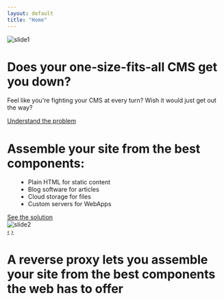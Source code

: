 ```yaml
---
layout: default
title: "Home"
---
```


<div id="hero">
	<div class="container">
		<!-- starts carousel -->
		<div class="row animated fadeInDown">
			<div class="span12">
				<div id="myCarousel" class="carousel slide">
					<!-- carousel items -->
					<div class="carousel-inner">
						<!-- slide -->
						<div class="active item slide1">
							<div class="row">
								<div class="span6">
									<img src="http://www.doctorramey.com/wp-content/uploads/2011/04/frustration.cartoon.jpg" alt="slide1" />
								</div>
								<div class="span4">
									<h1>
										Does your one-size-fits-all CMS get you down?
									</h1>
									<p>Feel like you're fighting your CMS at every turn?  
										Wish it would just get out the way?</p>
									<a href="" class="btn btn-success btn-large">
										Understand the problem
									</a>
								</div>
							</div>
						</div>
						<!-- slide -->
						<div class="item slide2">
							<div class="row">
								<div class="span4 animated fadeInUpBig">
									<h1>Assemble your site from the best components:</h1>
									<p>
										<ul style="margin-left:25px">
											<li>Plain HTML for static content</li>
											<li>Blog software for articles</li>
											<li>Cloud storage for files</li>
											<li>Custom servers for WebApps</li>
										</ul>
									</p>
									<a href="blog.html" class="btn btn-success btn-large">
										See the solution
									</a>
								</div>
								<div class="span6 animated fadeInDownBig">
									<img src="https://docs.google.com/drawings/d/1lY06fh_z7ZeN04-RcSdxIgp_wQBSRZjxvV-xHk53P58/pub?w=480&amp;h=280" alt="slide2" />
								</div>
							</div>
						</div>
					</div>
					<!-- Carousel nav -->
					<a class="carousel-control left" href="#myCarousel" data-slide="prev">&lsaquo;</a>
					<a class="carousel-control right" href="#myCarousel" data-slide="next">&rsaquo;</a>
				</div>
			</div>
		</div>
	</div>
</div>

<div id="intro">
	<div class="container">
		<h1>A reverse proxy lets you assemble your site from the best components the web has to offer</h1>
	</div>
</div>
